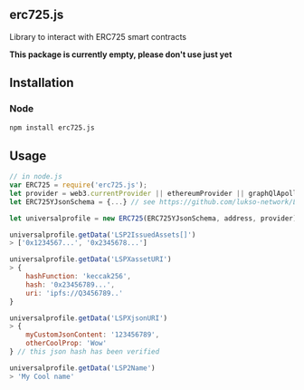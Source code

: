 ## erc725.js

Library to interact with ERC725 smart contracts

**This package is currently empty, please don't use just yet**

## Installation

### Node

```bash
npm install erc725.js
```


## Usage

```js
// in node.js
var ERC725 = require('erc725.js');
let provider = web3.currentProvider || ethereumProvider || graphQlApollo;
let ERC725YJsonSchema = {...} // see https://github.com/lukso-network/LIPs/blob/master/LSPs/LSP-2-ERC725YJSONSchema.md

let universalprofile = new ERC725(ERC725YJsonSchema, address, provider);

universalprofile.getData('LSP2IssuedAssets[]')
> ['0x1234567...', '0x2345678...']

universalprofile.getData('LSPXassetURI')
> {
    hashFunction: 'keccak256',
    hash: '0x23456789...',
    uri: 'ipfs://Q3456789..'
}

universalprofile.getData('LSPXjsonURI')
> {
    myCustomJsonContent: '123456789',
    otherCoolProp: 'Wow'
} // this json hash has been verified

universalprofile.getData('LSP2Name')
> 'My Cool name'
```
